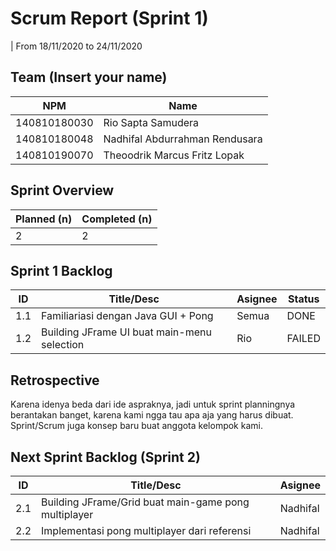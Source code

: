# Scrum Report (Sprint 1)
| From 18/11/2020 to 24/11/2020

## Team (Insert your name)
| NPM           | Name        |
| ------------- |-------------|
| 140810180030  | Rio Sapta Samudera  |
| 140810180048  | Nadhifal Abdurrahman Rendusara  |
| 140810190070  | Theoodrik Marcus Fritz Lopak |

## Sprint Overview
| Planned (n)   | Completed (n) |
| ------------- |-------------- |
| 2             | 2             |

## Sprint 1 Backlog

| ID  | Title/Desc | Asignee | Status |
| --- | ---------- | ------- | ------ |
| 1.1 | Familiariasi dengan Java GUI + Pong | Semua | DONE |
| 1.2 | Building JFrame UI buat main-menu selection | Rio | FAILED |

## Retrospective 

Karena idenya beda dari ide aspraknya, jadi untuk sprint planningnya berantakan banget, karena kami ngga tau apa aja yang harus dibuat.
Sprint/Scrum juga konsep baru buat anggota kelompok kami.

## Next Sprint Backlog (Sprint 2)
| ID  | Title/Desc | Asignee | 
| --- | ---------- | ------- | 
| 2.1 | Building JFrame/Grid buat main-game pong multiplayer | Nadhifal | 
| 2.2 | Implementasi pong multiplayer dari referensi | Nadhifal | 
